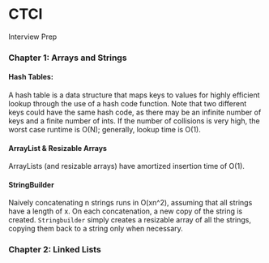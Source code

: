 # CTCI
Interview Prep

### Chapter 1: Arrays and Strings

#### Hash Tables:
A hash table is a data structure that maps keys to values for highly efficient lookup through the use of a hash code function. Note that two different keys could have the same hash code, as there may be an infinite number of keys and a finite number of ints. If the number of collisions is very high, the worst case runtime is O(N); generally, lookup time is O(1).

#### ArrayList & Resizable Arrays
ArrayLists (and resizable arrays) have amortized insertion time of O(1).

#### StringBuilder
Naively concatenating n strings runs in O(xn^2), assuming that all strings have a length of x. On each concatenation, a new copy of the string is created. `Stringbuilder` simply creates a resizable array of all the strings, copying them back to a string only when necessary.

### Chapter 2: Linked Lists 